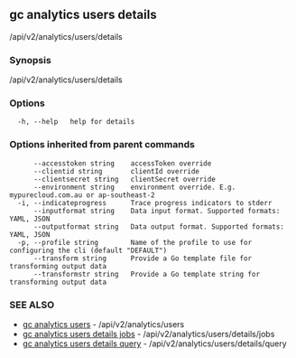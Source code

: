 ## gc analytics users details

/api/v2/analytics/users/details

### Synopsis

/api/v2/analytics/users/details

### Options

```
  -h, --help   help for details
```

### Options inherited from parent commands

```
      --accesstoken string    accessToken override
      --clientid string       clientId override
      --clientsecret string   clientSecret override
      --environment string    environment override. E.g. mypurecloud.com.au or ap-southeast-2
  -i, --indicateprogress      Trace progress indicators to stderr
      --inputformat string    Data input format. Supported formats: YAML, JSON
      --outputformat string   Data output format. Supported formats: YAML, JSON
  -p, --profile string        Name of the profile to use for configuring the cli (default "DEFAULT")
      --transform string      Provide a Go template file for transforming output data
      --transformstr string   Provide a Go template string for transforming output data
```

### SEE ALSO

* [gc analytics users](gc_analytics_users.html)	 - /api/v2/analytics/users
* [gc analytics users details jobs](gc_analytics_users_details_jobs.html)	 - /api/v2/analytics/users/details/jobs
* [gc analytics users details query](gc_analytics_users_details_query.html)	 - /api/v2/analytics/users/details/query


